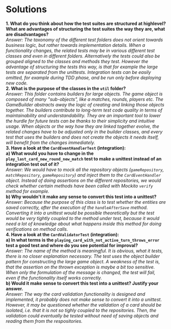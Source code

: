 <!--NO_HARDWRAPS-->

# Solutions

**1. What do you think about how the test suites are structured at highlevel? What are advantages of structuring the test suites the way they are, what are disadvantages?**  
      *Answer: The taxonomy of the different test folders does not orient towards business logic, but rather
      towards implementation details. When a functionality changes, the related tests may be in various different test classes and even in different folders.
      Alternatively the tests could also be grouped aligned to the classes and methods they test.
      However the advantage of structuring the tests this way, is that for example the large tests are separated from the unittests. Integration tests can be
      easily omitted, for example during TDD phase, and be run only before deploying new code.*  
**2. What is the purpose of the classes in the `util` folder?**  
   *Answer: This folder contains builders for large objects. The game object is composed of many "sub-objects", like a matches, rounds, players etc.
   The GameBuilder abstracts away the logic of creating and linking those objects together. The builders contribute to long-term
   test code quality in terms of maintainability and understandability. They are an important tool to lower the hurdle for future tests can be
   thanks to their simplicity and intuitive usage. When objects or the way how they are linked together evolve, the related changes have
   to be adjusted only in the builder classes, and every test that uses the builders and does not create the objects it needs itself, will 
   benefit from the changes immediately.*  
**3. Have a look at the `CardEventHandlerTest` (integration):**  
   **a) What would you have to change in the `play_last_card_new_round_new_match` test to make a unittest instead of an integration test out of it?**  
   *Answer: We would have to mock all the repository objects (`gameRepository`, `matchRepository`, `gameRepository`) and inject them to the `CardEventHandler`
   object. Instead of doing assertions on the different repositories, we would check whether certain methods have been called with Mockito `verify`
   method for example.*  
   **b) Why wouldn't it make any sense to convert this test into a unittest?**  
   *Answer: Because the purpose of this class is to test whether the entities are saved correctly, after the execution of the `handleAfterSave`
   method. Converting it into a unittest would be possible theoretically but the test would be very tightly coupled to the method under test, because
   it would need a lot of knowledge about what happens inside this method for doing verifications on method calls.*  
**4. Have a look at the `CardValidatorTest` (integration):**  
   **a) In what terms is the `playing_card_with_not_active_turn_throws_error` test a good test and where do you see potential for improval?**  
   *Answer: The name of the method is meaningful. It is obvious, what it tests, there is no closer explanation necessary. The test uses
   the object builder pattern for constructing the large game object. A weakness of the test is, that the assertion on the thrown exception is
   maybe a bit too sensitive. When only the formulation of the message is changed, the test will fail, even if the functionality itself works
   correctly.*  
   **b) Would it make sense to convert this test into a unittest? Justify your answer.**  
   *Answer: The way the card validation functionality is designed and implemented, it probably does not make sense to convert it into a unittest.
   However, it may be questioned whether the validation of a card should be isolated, i.e. that it is not so tighly coupled to the repositories.
   Then, the validation could eventually be tested without need of saving objects and reading them from the respositories.*